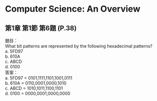 # Computer Science: An Overview
## 第1章 第1節 第6題 (P.38)
題目：  
What bit patterns are represented by the following hexadecimal patterns?  
a. 5FD97  
b. 610A  
c. ABCD  
d. 0100   
答案：  
a. 5FD97 = 0101,1111,1101,1001,0111  
b. 610A = 0110,0001,0000,1010  
c. ABCD = 1010,1011,1100,1101  
d. 0100 = 0000,0001,0000,0000